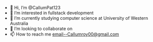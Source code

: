 - 👋 Hi, I’m @CallumPat123
- 👀 I’m interested in fullstack development
- 🌱 I’m currently studying computer science at University of Western Australia
- 💞️ I’m looking to collaborate on 
- 📫 How to reach me email--Callumroy00@gmail.com

<!---
CallumPat123/CallumPat123 is a ✨ special ✨ repository because its `README.md` (this file) appears on your GitHub profile.
You can click the Preview link to take a look at your changes.
--->


